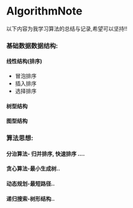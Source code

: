 AlgorithmNote
====
以下内容为我学习算法的总结与记录,希望可以坚持!!
### 基础数据数据结构:
#### 线性结构(排序)
* 冒泡排序
* 插入排序
* 选择排序
       
#### 树型结构
        
#### 图型结构

### 算法思想:
#### 分治算法- 归并排序, 快速排序 ....
#### 贪心算法-最小生成树..
#### 动态规划-最短路径..
#### 递归搜索-树形结构..
